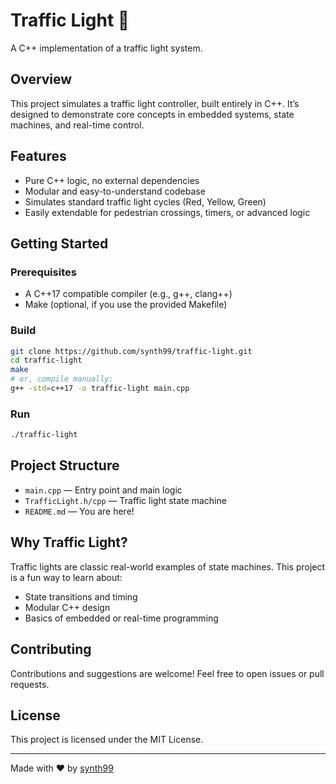 # Traffic Light 🚦

A C++ implementation of a traffic light system.

## Overview

This project simulates a traffic light controller, built entirely in C++. It’s designed to demonstrate core concepts in embedded systems, state machines, and real-time control.

## Features

- Pure C++ logic, no external dependencies
- Modular and easy-to-understand codebase
- Simulates standard traffic light cycles (Red, Yellow, Green)
- Easily extendable for pedestrian crossings, timers, or advanced logic

## Getting Started

### Prerequisites

- A C++17 compatible compiler (e.g., g++, clang++)
- Make (optional, if you use the provided Makefile)

### Build

```bash
git clone https://github.com/synth99/traffic-light.git
cd traffic-light
make
# or, compile manually:
g++ -std=c++17 -o traffic-light main.cpp
```

### Run

```bash
./traffic-light
```

## Project Structure

- `main.cpp` — Entry point and main logic
- `TrafficLight.h/cpp` — Traffic light state machine
- `README.md` — You are here!

## Why Traffic Light?

Traffic lights are classic real-world examples of state machines. This project is a fun way to learn about:

- State transitions and timing
- Modular C++ design
- Basics of embedded or real-time programming

## Contributing

Contributions and suggestions are welcome! Feel free to open issues or pull requests.

## License

This project is licensed under the MIT License.

---

Made with ❤️ by [synth99](https://github.com/synth99)
